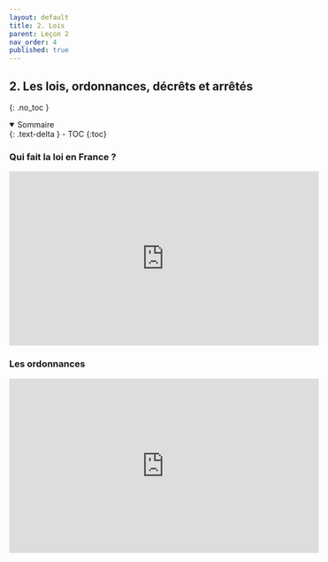 ```yaml
---
layout: default
title: 2. Lois
parent: Leçon 2
nav_order: 4
published: true
---
```


## 2. Les lois, ordonnances, décrêts et arrêtés
{: .no_toc }

<details open markdown="block">
  <summary>
    Sommaire
  </summary>
  {: .text-delta }
- TOC
{:toc}
</details>

### Qui fait la loi en France ?

<iframe width="560" height="315" src="https://www.youtube.com/embed/nDCKhiWOPlY?si=oKuM68ivszU2uk4B" title="YouTube video player" frameborder="0" allow="accelerometer; autoplay; clipboard-write; encrypted-media; gyroscope; picture-in-picture; web-share" allowfullscreen></iframe>

### Les ordonnances

<iframe width="560" height="315" src="https://www.youtube.com/embed/70Ud-lhdEeo?si=iwPn6Vd51Mu_GNoO" title="YouTube video player" frameborder="0" allow="accelerometer; autoplay; clipboard-write; encrypted-media; gyroscope; picture-in-picture; web-share" allowfullscreen></iframe>